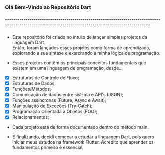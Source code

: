 ### Olá Bem-Vindo ao Repositório Dart 
##### ---------------------------------------------------------------------------------------------------------------------------------------------------                                                                    
- Este repositório foi criado no intuito de lançar simples projetos da linguagem Dart. <br>
Então, foram lançados esses projetos como forma de aprendizado, explorando a sua sintaxe e exercitando a minha lógica de programação.

- Esses projetos contêm os principais conceitos fundamentais que existem em uma linguagem de programação, desde... <br>
- [x] Estruturas de Controle de Fluxo; <br>
- [x] Estruturas de Dados; <br>
- [x] Funções/Métodos; <br>
- [x] Comunicação de dados entre sistema e API's (JSON); <br>
- [x] Funções assíncronas (Future, Async e Await); <br>
- [x] Manipulação de Exceções (Try-Catch); <br>
- [x] Programação Orientada a Objetos (POO); <br>
- [x] Relacionamentos;

- Cada projeto está de forma documentado dentro do método main.

- E finalizando, decidi começar a estudar a linguagem Dart, pois quero iniciar meus estudos na framework Flutter. Acredito que aprender os fundamentos primeiro é essencial.


